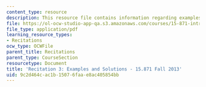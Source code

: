 ```yaml
---
content_type: resource
description: This resource file contains information regarding examples and solutions.
file: https://ol-ocw-studio-app-qa.s3.amazonaws.com/courses/15-871-introduction-to-system-dynamics-fall-2013/9c2d464cac1b15076faae8ac405854bb_MIT15_871F13_rec3.pdf
file_type: application/pdf
learning_resource_types:
- Recitations
ocw_type: OCWFile
parent_title: Recitations
parent_type: CourseSection
resourcetype: Document
title: 'Recitation 3: Examples and Solutions - 15.871 Fall 2013'
uid: 9c2d464c-ac1b-1507-6faa-e8ac405854bb
---
```

